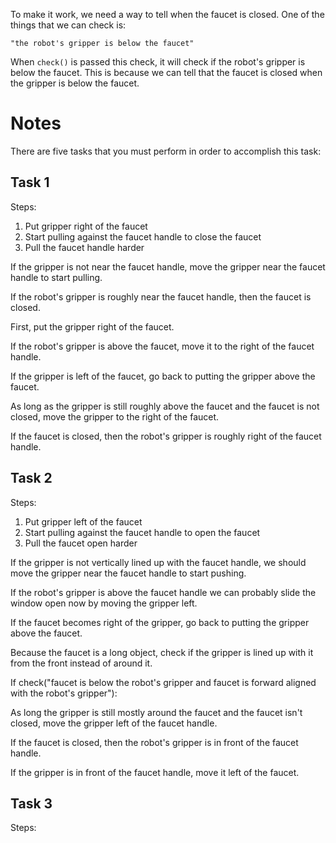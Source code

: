 

To make it work, we need a way to tell when the faucet is closed.
One of the things that we can check is:

```
"the robot's gripper is below the faucet"
```

When `check()` is passed this check, it will check if the robot's gripper is below the faucet.
This is because we can tell that the faucet is closed when the gripper is below the faucet.

# Notes

There are five tasks that you must perform in order to accomplish this task:

## Task 1

Steps:

  1. Put gripper right of the faucet
  2. Start pulling against the faucet handle to close the faucet
  3. Pull the faucet handle harder

If the gripper is not near the faucet handle, move the gripper near the faucet handle to start pulling.

If the robot's gripper is roughly near the faucet handle, then the faucet is closed.

First, put the gripper right of the faucet.

If the robot's gripper is above the faucet, move it to the right of the faucet handle.

If the gripper is left of the faucet, go back to putting the gripper above the faucet.

As long as the gripper is still roughly above the faucet and the faucet is not closed, move the gripper to the right of the faucet.

If the faucet is closed, then the robot's gripper is roughly right of the faucet handle.

## Task 2

Steps:

  1. Put gripper left of the faucet
  2. Start pulling against the faucet handle to open the faucet
  3. Pull the faucet open harder

If the gripper is not vertically lined up with the faucet handle, we should move the gripper near the faucet handle to start pushing.

If the robot's gripper is above the faucet handle we can probably slide the window open now by moving the gripper left.

If the faucet becomes right of the gripper, go back to putting the gripper above the faucet.

Because the faucet is a long object, check if the gripper is lined up with it from the front instead of around it.

If check("faucet is below the robot's gripper and faucet is forward aligned with the robot's gripper"):

As long the gripper is still mostly around the faucet and the faucet isn't closed, move the gripper left of the faucet handle.

If the faucet is closed, then the robot's gripper is in front of the faucet handle.

If the gripper is in front of the faucet handle, move it left of the faucet.

## Task 3

Steps:

